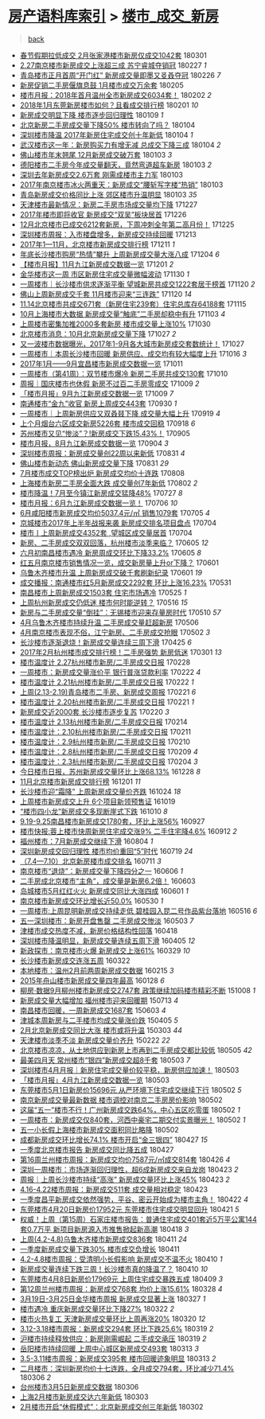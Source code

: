 [房产语料库索引](../../README.md)  > [楼市_成交_新房](楼市_成交_新房.md)
====
> [back](../README.md)

- [春节假期拉低成交 2月张家港楼市新房仅成交1042套](http://jkwz.applinzi.com/ittc/7075529725336617995.html#%E6%98%A5%E8%8A%82%E5%81%87%E6%9C%9F%E6%8B%89%E4%BD%8E%E6%88%90%E4%BA%A4+2%E6%9C%88%E5%BC%A0%E5%AE%B6%E6%B8%AF%E6%A5%BC%E5%B8%82%E6%96%B0%E6%88%BF%E4%BB%85%E6%88%90%E4%BA%A41042%E5%A5%97) 180301  
- [2.27南京楼市新房成交上涨超三成 苏宁睿城夺销冠](http://jkwz.applinzi.com/ittc/7074872112374613002.html#2.27%E5%8D%97%E4%BA%AC%E6%A5%BC%E5%B8%82%E6%96%B0%E6%88%BF%E6%88%90%E4%BA%A4%E4%B8%8A%E6%B6%A8%E8%B6%85%E4%B8%89%E6%88%90+%E8%8B%8F%E5%AE%81%E7%9D%BF%E5%9F%8E%E5%A4%BA%E9%94%80%E5%86%A0) 180227 *1* 
- [青岛楼市正月首周“开门红” 新房成交量即墨又㕛叒夺冠](http://jkwz.applinzi.com/ittc/7074444196604019723.html#%E9%9D%92%E5%B2%9B%E6%A5%BC%E5%B8%82%E6%AD%A3%E6%9C%88%E9%A6%96%E5%91%A8%E2%80%9C%E5%BC%80%E9%97%A8%E7%BA%A2%E2%80%9D+%E6%96%B0%E6%88%BF%E6%88%90%E4%BA%A4%E9%87%8F%E5%8D%B3%E5%A2%A8%E5%8F%88%E3%95%9B%E5%8F%92%E5%A4%BA%E5%86%A0) 180226 *7* 
- [新房促销二手房偃旗息鼓 1月楼市成交万余套](http://jkwz.applinzi.com/ittc/7066549170137990161.html#%E6%96%B0%E6%88%BF%E4%BF%83%E9%94%80%E4%BA%8C%E6%89%8B%E6%88%BF%E5%81%83%E6%97%97%E6%81%AF%E9%BC%93+1%E6%9C%88%E6%A5%BC%E5%B8%82%E6%88%90%E4%BA%A4%E4%B8%87%E4%BD%99%E5%A5%97) 180205  
- [楼市月报：2018年首月温州全市新房成交6034套！](http://jkwz.applinzi.com/ittc/7065512944576496647.html#%E6%A5%BC%E5%B8%82%E6%9C%88%E6%8A%A5%EF%BC%9A2018%E5%B9%B4%E9%A6%96%E6%9C%88%E6%B8%A9%E5%B7%9E%E5%85%A8%E5%B8%82%E6%96%B0%E6%88%BF%E6%88%90%E4%BA%A46034%E5%A5%97%EF%BC%81) 180202 *2* 
- [2018年1月东莞新房楼市如何？且看成交排行榜](http://jkwz.applinzi.com/ittc/7065136383457231882.html#2018%E5%B9%B41%E6%9C%88%E4%B8%9C%E8%8E%9E%E6%96%B0%E6%88%BF%E6%A5%BC%E5%B8%82%E5%A6%82%E4%BD%95%EF%BC%9F%E4%B8%94%E7%9C%8B%E6%88%90%E4%BA%A4%E6%8E%92%E8%A1%8C%E6%A6%9C) 180201 *10* 
- [新房成交明显下降 楼市逐步回归理性](http://jkwz.applinzi.com/ittc/7056511962760872976.html#%E6%96%B0%E6%88%BF%E6%88%90%E4%BA%A4%E6%98%8E%E6%98%BE%E4%B8%8B%E9%99%8D+%E6%A5%BC%E5%B8%82%E9%80%90%E6%AD%A5%E5%9B%9E%E5%BD%92%E7%90%86%E6%80%A7) 180109 *1* 
- [北京新房二手房成交量下降50% 楼市转向了吗？](http://jkwz.applinzi.com/ittc/7054814377285256199.html#%E5%8C%97%E4%BA%AC%E6%96%B0%E6%88%BF%E4%BA%8C%E6%89%8B%E6%88%BF%E6%88%90%E4%BA%A4%E9%87%8F%E4%B8%8B%E9%99%8D50%25+%E6%A5%BC%E5%B8%82%E8%BD%AC%E5%90%91%E4%BA%86%E5%90%97%EF%BC%9F) 180104  
- [深圳楼市降温 2017年新房住宅成交创十年新低](http://jkwz.applinzi.com/ittc/7054786497100645382.html#%E6%B7%B1%E5%9C%B3%E6%A5%BC%E5%B8%82%E9%99%8D%E6%B8%A9+2017%E5%B9%B4%E6%96%B0%E6%88%BF%E4%BD%8F%E5%AE%85%E6%88%90%E4%BA%A4%E5%88%9B%E5%8D%81%E5%B9%B4%E6%96%B0%E4%BD%8E) 180104 *1* 
- [武汉楼市这一年：新房购买力有增无减 总成交下降三成](http://jkwz.applinzi.com/ittc/7054686187707433990.html#%E6%AD%A6%E6%B1%89%E6%A5%BC%E5%B8%82%E8%BF%99%E4%B8%80%E5%B9%B4%EF%BC%9A%E6%96%B0%E6%88%BF%E8%B4%AD%E4%B9%B0%E5%8A%9B%E6%9C%89%E5%A2%9E%E6%97%A0%E5%87%8F+%E6%80%BB%E6%88%90%E4%BA%A4%E4%B8%8B%E9%99%8D%E4%B8%89%E6%88%90) 180104 *2* 
- [佛山楼市年末翘尾 12月新房成交破万套](http://jkwz.applinzi.com/ittc/7054394351734490123.html#%E4%BD%9B%E5%B1%B1%E6%A5%BC%E5%B8%82%E5%B9%B4%E6%9C%AB%E7%BF%98%E5%B0%BE+12%E6%9C%88%E6%96%B0%E6%88%BF%E6%88%90%E4%BA%A4%E7%A0%B4%E4%B8%87%E5%A5%97) 180103 *3* 
- [德阳楼市二手房今年成交量翻天，竟然弯道超车新房](http://jkwz.applinzi.com/ittc/7054320069423662097.html#%E5%BE%B7%E9%98%B3%E6%A5%BC%E5%B8%82%E4%BA%8C%E6%89%8B%E6%88%BF%E4%BB%8A%E5%B9%B4%E6%88%90%E4%BA%A4%E9%87%8F%E7%BF%BB%E5%A4%A9%EF%BC%8C%E7%AB%9F%E7%84%B6%E5%BC%AF%E9%81%93%E8%B6%85%E8%BD%A6%E6%96%B0%E6%88%BF) 180103 *2* 
- [深圳去年新房成交2.6万套 刚需成楼市主力军](http://jkwz.applinzi.com/ittc/7054287855075984395.html#%E6%B7%B1%E5%9C%B3%E5%8E%BB%E5%B9%B4%E6%96%B0%E6%88%BF%E6%88%90%E4%BA%A42.6%E4%B8%87%E5%A5%97+%E5%88%9A%E9%9C%80%E6%88%90%E6%A5%BC%E5%B8%82%E4%B8%BB%E5%8A%9B%E5%86%9B) 180103  
- [2017年南京楼市冰火两重天：新房成交“腰斩写字楼“热销”](http://jkwz.applinzi.com/ittc/7054285553405527051.html#2017%E5%B9%B4%E5%8D%97%E4%BA%AC%E6%A5%BC%E5%B8%82%E5%86%B0%E7%81%AB%E4%B8%A4%E9%87%8D%E5%A4%A9%EF%BC%9A%E6%96%B0%E6%88%BF%E6%88%90%E4%BA%A4%E2%80%9C%E8%85%B0%E6%96%A9%E5%86%99%E5%AD%97%E6%A5%BC%E2%80%9C%E7%83%AD%E9%94%80%E2%80%9D) 180103  
- [青岛新房成交价格同比上涨 郊区楼市升温明显](http://jkwz.applinzi.com/ittc/7054265954274378762.html#%E9%9D%92%E5%B2%9B%E6%96%B0%E6%88%BF%E6%88%90%E4%BA%A4%E4%BB%B7%E6%A0%BC%E5%90%8C%E6%AF%94%E4%B8%8A%E6%B6%A8+%E9%83%8A%E5%8C%BA%E6%A5%BC%E5%B8%82%E5%8D%87%E6%B8%A9%E6%98%8E%E6%98%BE) 180103 *35* 
- [天津楼市最新情况：新房二手房市场成交量均下降](http://jkwz.applinzi.com/ittc/7051725572697228304.html#%E5%A4%A9%E6%B4%A5%E6%A5%BC%E5%B8%82%E6%9C%80%E6%96%B0%E6%83%85%E5%86%B5%EF%BC%9A%E6%96%B0%E6%88%BF%E4%BA%8C%E6%89%8B%E6%88%BF%E5%B8%82%E5%9C%BA%E6%88%90%E4%BA%A4%E9%87%8F%E5%9D%87%E4%B8%8B%E9%99%8D) 171227  
- [2017年楼市即将收官 新房成交“双吴”板块居首](http://jkwz.applinzi.com/ittc/7051329212491760657.html#2017%E5%B9%B4%E6%A5%BC%E5%B8%82%E5%8D%B3%E5%B0%86%E6%94%B6%E5%AE%98+%E6%96%B0%E6%88%BF%E6%88%90%E4%BA%A4%E2%80%9C%E5%8F%8C%E5%90%B4%E2%80%9D%E6%9D%BF%E5%9D%97%E5%B1%85%E9%A6%96) 171226  
- [12月北京楼市已成交6212套新房，下周冲刺全年第二高月份！](http://jkwz.applinzi.com/ittc/7050965748522943504.html#12%E6%9C%88%E5%8C%97%E4%BA%AC%E6%A5%BC%E5%B8%82%E5%B7%B2%E6%88%90%E4%BA%A46212%E5%A5%97%E6%96%B0%E6%88%BF%EF%BC%8C%E4%B8%8B%E5%91%A8%E5%86%B2%E5%88%BA%E5%85%A8%E5%B9%B4%E7%AC%AC%E4%BA%8C%E9%AB%98%E6%9C%88%E4%BB%BD%EF%BC%81) 171225  
- [深圳楼市周报：入市楼盘增多，新房成交持续回暖](http://jkwz.applinzi.com/ittc/7046620604378121232.html#%E6%B7%B1%E5%9C%B3%E6%A5%BC%E5%B8%82%E5%91%A8%E6%8A%A5%EF%BC%9A%E5%85%A5%E5%B8%82%E6%A5%BC%E7%9B%98%E5%A2%9E%E5%A4%9A%EF%BC%8C%E6%96%B0%E6%88%BF%E6%88%90%E4%BA%A4%E6%8C%81%E7%BB%AD%E5%9B%9E%E6%9A%96) 171213  
- [2017年1—11月，北京楼市新房成交排行榜](http://jkwz.applinzi.com/ittc/7045746302661428241.html#2017%E5%B9%B41%E2%80%9411%E6%9C%88%EF%BC%8C%E5%8C%97%E4%BA%AC%E6%A5%BC%E5%B8%82%E6%96%B0%E6%88%BF%E6%88%90%E4%BA%A4%E6%8E%92%E8%A1%8C%E6%A6%9C) 171211 *1* 
- [年底长沙楼市购房“热情”攀升 上周新房成交量大涨八成](http://jkwz.applinzi.com/ittc/7043277711135474704.html#%E5%B9%B4%E5%BA%95%E9%95%BF%E6%B2%99%E6%A5%BC%E5%B8%82%E8%B4%AD%E6%88%BF%E2%80%9C%E7%83%AD%E6%83%85%E2%80%9D%E6%94%80%E5%8D%87+%E4%B8%8A%E5%91%A8%E6%96%B0%E6%88%BF%E6%88%90%E4%BA%A4%E9%87%8F%E5%A4%A7%E6%B6%A8%E5%85%AB%E6%88%90) 171204 *6* 
- [【楼市月报】11月九江新房成交数据一览](http://jkwz.applinzi.com/ittc/7042165738771579920.html#%E3%80%90%E6%A5%BC%E5%B8%82%E6%9C%88%E6%8A%A5%E3%80%9111%E6%9C%88%E4%B9%9D%E6%B1%9F%E6%96%B0%E6%88%BF%E6%88%90%E4%BA%A4%E6%95%B0%E6%8D%AE%E4%B8%80%E8%A7%88) 171201 *2* 
- [金华楼市这一周 市区新房住宅成交量微幅波动](http://jkwz.applinzi.com/ittc/7041687715819553808.html#%E9%87%91%E5%8D%8E%E6%A5%BC%E5%B8%82%E8%BF%99%E4%B8%80%E5%91%A8+%E5%B8%82%E5%8C%BA%E6%96%B0%E6%88%BF%E4%BD%8F%E5%AE%85%E6%88%90%E4%BA%A4%E9%87%8F%E5%BE%AE%E5%B9%85%E6%B3%A2%E5%8A%A8) 171130 *1* 
- [一周楼市｜长沙楼市供求逐渐平衡 望城新房共成交1222套居于榜首](http://jkwz.applinzi.com/ittc/7038091799845930001.html#%E4%B8%80%E5%91%A8%E6%A5%BC%E5%B8%82%EF%BD%9C%E9%95%BF%E6%B2%99%E6%A5%BC%E5%B8%82%E4%BE%9B%E6%B1%82%E9%80%90%E6%B8%90%E5%B9%B3%E8%A1%A1+%E6%9C%9B%E5%9F%8E%E6%96%B0%E6%88%BF%E5%85%B1%E6%88%90%E4%BA%A41222%E5%A5%97%E5%B1%85%E4%BA%8E%E6%A6%9C%E9%A6%96) 171120 *2* 
- [佛山上周新房成交千套 11月楼市迎来“三连跌”](http://jkwz.applinzi.com/ittc/7038063579700397072.html#%E4%BD%9B%E5%B1%B1%E4%B8%8A%E5%91%A8%E6%96%B0%E6%88%BF%E6%88%90%E4%BA%A4%E5%8D%83%E5%A5%97+11%E6%9C%88%E6%A5%BC%E5%B8%82%E8%BF%8E%E6%9D%A5%E2%80%9C%E4%B8%89%E8%BF%9E%E8%B7%8C%E2%80%9D) 171120 *14* 
- [11.14北京楼市共成交671套（新房住宅239套）住宅总库存64188套](http://jkwz.applinzi.com/ittc/7036095041683063824.html#11.14%E5%8C%97%E4%BA%AC%E6%A5%BC%E5%B8%82%E5%85%B1%E6%88%90%E4%BA%A4671%E5%A5%97%EF%BC%88%E6%96%B0%E6%88%BF%E4%BD%8F%E5%AE%85239%E5%A5%97%EF%BC%89%E4%BD%8F%E5%AE%85%E6%80%BB%E5%BA%93%E5%AD%9864188%E5%A5%97) 171115  
- [10月上海楼市大数据 新房成交量“触底”二手房却稳中有升](http://jkwz.applinzi.com/ittc/7031728250580108304.html#10%E6%9C%88%E4%B8%8A%E6%B5%B7%E6%A5%BC%E5%B8%82%E5%A4%A7%E6%95%B0%E6%8D%AE+%E6%96%B0%E6%88%BF%E6%88%90%E4%BA%A4%E9%87%8F%E2%80%9C%E8%A7%A6%E5%BA%95%E2%80%9D%E4%BA%8C%E6%89%8B%E6%88%BF%E5%8D%B4%E7%A8%B3%E4%B8%AD%E6%9C%89%E5%8D%87) 171103 *4* 
- [上周楼市密集加推2000多套新房 楼市成交量上涨10%](http://jkwz.applinzi.com/ittc/7030210673622123536.html#%E4%B8%8A%E5%91%A8%E6%A5%BC%E5%B8%82%E5%AF%86%E9%9B%86%E5%8A%A0%E6%8E%A82000%E5%A4%9A%E5%A5%97%E6%96%B0%E6%88%BF+%E6%A5%BC%E5%B8%82%E6%88%90%E4%BA%A4%E9%87%8F%E4%B8%8A%E6%B6%A810%25) 171030  
- [北京楼市消息：10月北京新房成交量下降](http://jkwz.applinzi.com/ittc/7029089611622646800.html#%E5%8C%97%E4%BA%AC%E6%A5%BC%E5%B8%82%E6%B6%88%E6%81%AF%EF%BC%9A10%E6%9C%88%E5%8C%97%E4%BA%AC%E6%96%B0%E6%88%BF%E6%88%90%E4%BA%A4%E9%87%8F%E4%B8%8B%E9%99%8D) 171027 *2* 
- [又一波楼市数据曝光，2017年1-9月各大城市新房成交套数统计！](http://jkwz.applinzi.com/ittc/7029057245550216208.html#%E5%8F%88%E4%B8%80%E6%B3%A2%E6%A5%BC%E5%B8%82%E6%95%B0%E6%8D%AE%E6%9B%9D%E5%85%89%EF%BC%8C2017%E5%B9%B41-9%E6%9C%88%E5%90%84%E5%A4%A7%E5%9F%8E%E5%B8%82%E6%96%B0%E6%88%BF%E6%88%90%E4%BA%A4%E5%A5%97%E6%95%B0%E7%BB%9F%E8%AE%A1%EF%BC%81) 171027  
- [一周楼市｜本周长沙楼市回暖 新房供应、成交均有较大幅度上升](http://jkwz.applinzi.com/ittc/7025106745033229329.html#%E4%B8%80%E5%91%A8%E6%A5%BC%E5%B8%82%EF%BD%9C%E6%9C%AC%E5%91%A8%E9%95%BF%E6%B2%99%E6%A5%BC%E5%B8%82%E5%9B%9E%E6%9A%96+%E6%96%B0%E6%88%BF%E4%BE%9B%E5%BA%94%E3%80%81%E6%88%90%E4%BA%A4%E5%9D%87%E6%9C%89%E8%BE%83%E5%A4%A7%E5%B9%85%E5%BA%A6%E4%B8%8A%E5%8D%87) 171016 *3* 
- [2017年1月——9月宜昌楼市新房成交数据一览](http://jkwz.applinzi.com/ittc/7023117814448260112.html#2017%E5%B9%B41%E6%9C%88%E2%80%94%E2%80%949%E6%9C%88%E5%AE%9C%E6%98%8C%E6%A5%BC%E5%B8%82%E6%96%B0%E6%88%BF%E6%88%90%E4%BA%A4%E6%95%B0%E6%8D%AE%E4%B8%80%E8%A7%88) 171011  
- [一周楼市（第41周）：双节楼市爆冷 新房二手房共成交130套](http://jkwz.applinzi.com/ittc/7022810496691078161.html#%E4%B8%80%E5%91%A8%E6%A5%BC%E5%B8%82%EF%BC%88%E7%AC%AC41%E5%91%A8%EF%BC%89%EF%BC%9A%E5%8F%8C%E8%8A%82%E6%A5%BC%E5%B8%82%E7%88%86%E5%86%B7+%E6%96%B0%E6%88%BF%E4%BA%8C%E6%89%8B%E6%88%BF%E5%85%B1%E6%88%90%E4%BA%A4130%E5%A5%97) 171010  
- [周报｜国庆楼市也休假 新房不过百二手房零成交](http://jkwz.applinzi.com/ittc/7022409347026650128.html#%E5%91%A8%E6%8A%A5%EF%BD%9C%E5%9B%BD%E5%BA%86%E6%A5%BC%E5%B8%82%E4%B9%9F%E4%BC%91%E5%81%87+%E6%96%B0%E6%88%BF%E4%B8%8D%E8%BF%87%E7%99%BE%E4%BA%8C%E6%89%8B%E6%88%BF%E9%9B%B6%E6%88%90%E4%BA%A4) 171009 *2* 
- [「楼市月报」9月九江新房成交数据一览](http://jkwz.applinzi.com/ittc/7022405411469263889.html#%E3%80%8C%E6%A5%BC%E5%B8%82%E6%9C%88%E6%8A%A5%E3%80%8D9%E6%9C%88%E4%B9%9D%E6%B1%9F%E6%96%B0%E6%88%BF%E6%88%90%E4%BA%A4%E6%95%B0%E6%8D%AE%E4%B8%80%E8%A7%88) 171009 *7* 
- [南通楼市“金九”收官 新房上周成交443套](http://jkwz.applinzi.com/ittc/7018882902421668881.html#%E5%8D%97%E9%80%9A%E6%A5%BC%E5%B8%82%E2%80%9C%E9%87%91%E4%B9%9D%E2%80%9D%E6%94%B6%E5%AE%98+%E6%96%B0%E6%88%BF%E4%B8%8A%E5%91%A8%E6%88%90%E4%BA%A4443%E5%A5%97) 170930 *1* 
- [一周楼市｜上周新房供应又双叒叕下降 成交量大幅上升](http://jkwz.applinzi.com/ittc/7014948932453663761.html#%E4%B8%80%E5%91%A8%E6%A5%BC%E5%B8%82%EF%BD%9C%E4%B8%8A%E5%91%A8%E6%96%B0%E6%88%BF%E4%BE%9B%E5%BA%94%E5%8F%88%E5%8F%8C%E5%8F%92%E5%8F%95%E4%B8%8B%E9%99%8D+%E6%88%90%E4%BA%A4%E9%87%8F%E5%A4%A7%E5%B9%85%E4%B8%8A%E5%8D%87) 170919 *4* 
- [上个月烟台六区成交新房5226套 楼市成交回稳](http://jkwz.applinzi.com/ittc/7014581755137491985.html#%E4%B8%8A%E4%B8%AA%E6%9C%88%E7%83%9F%E5%8F%B0%E5%85%AD%E5%8C%BA%E6%88%90%E4%BA%A4%E6%96%B0%E6%88%BF5226%E5%A5%97+%E6%A5%BC%E5%B8%82%E6%88%90%E4%BA%A4%E5%9B%9E%E7%A8%B3) 170918 *6* 
- [苏州楼市又见“惨淡”？!新房成交下跌15.43%！](http://jkwz.applinzi.com/ittc/7009758814809883664.html#%E8%8B%8F%E5%B7%9E%E6%A5%BC%E5%B8%82%E5%8F%88%E8%A7%81%E2%80%9C%E6%83%A8%E6%B7%A1%E2%80%9D%EF%BC%9F%21%E6%96%B0%E6%88%BF%E6%88%90%E4%BA%A4%E4%B8%8B%E8%B7%8C15.43%25%EF%BC%81) 170905  
- [楼市月报，8月九江新房成交数据一览](http://jkwz.applinzi.com/ittc/7009380145029448721.html#%E6%A5%BC%E5%B8%82%E6%9C%88%E6%8A%A5%EF%BC%8C8%E6%9C%88%E4%B9%9D%E6%B1%9F%E6%96%B0%E6%88%BF%E6%88%90%E4%BA%A4%E6%95%B0%E6%8D%AE%E4%B8%80%E8%A7%88) 170904 *3* 
- [深圳楼市周报：新房成交量创22周以来新低](http://jkwz.applinzi.com/ittc/7008060738219017233.html#%E6%B7%B1%E5%9C%B3%E6%A5%BC%E5%B8%82%E5%91%A8%E6%8A%A5%EF%BC%9A%E6%96%B0%E6%88%BF%E6%88%90%E4%BA%A4%E9%87%8F%E5%88%9B22%E5%91%A8%E4%BB%A5%E6%9D%A5%E6%96%B0%E4%BD%8E) 170831 *4* 
- [佛山楼市新动态 佛山新房成交量下降](http://jkwz.applinzi.com/ittc/7007979704710333457.html#%E4%BD%9B%E5%B1%B1%E6%A5%BC%E5%B8%82%E6%96%B0%E5%8A%A8%E6%80%81+%E4%BD%9B%E5%B1%B1%E6%96%B0%E6%88%BF%E6%88%90%E4%BA%A4%E9%87%8F%E4%B8%8B%E9%99%8D) 170831 *29* 
- [7月楼市成交TOP榜出炉 新房成交均价十连跌](http://jkwz.applinzi.com/ittc/6999488228653270033.html#7%E6%9C%88%E6%A5%BC%E5%B8%82%E6%88%90%E4%BA%A4TOP%E6%A6%9C%E5%87%BA%E7%82%89+%E6%96%B0%E6%88%BF%E6%88%90%E4%BA%A4%E5%9D%87%E4%BB%B7%E5%8D%81%E8%BF%9E%E8%B7%8C) 170808  
- [上海楼市新房二手房全面大跌 成交量创7年新低](http://jkwz.applinzi.com/ittc/6997230153732981777.html#%E4%B8%8A%E6%B5%B7%E6%A5%BC%E5%B8%82%E6%96%B0%E6%88%BF%E4%BA%8C%E6%89%8B%E6%88%BF%E5%85%A8%E9%9D%A2%E5%A4%A7%E8%B7%8C+%E6%88%90%E4%BA%A4%E9%87%8F%E5%88%9B7%E5%B9%B4%E6%96%B0%E4%BD%8E) 170802 *2* 
- [楼市降温！7月至今镇江新房成交猛降48%](http://jkwz.applinzi.com/ittc/6994985563361641489.html#%E6%A5%BC%E5%B8%82%E9%99%8D%E6%B8%A9%EF%BC%817%E6%9C%88%E8%87%B3%E4%BB%8A%E9%95%87%E6%B1%9F%E6%96%B0%E6%88%BF%E6%88%90%E4%BA%A4%E7%8C%9B%E9%99%8D48%25) 170727 *8* 
- [楼市月报：6月九江新房成交数据一览！](http://jkwz.applinzi.com/ittc/6987230603588928517.html#%E6%A5%BC%E5%B8%82%E6%9C%88%E6%8A%A5%EF%BC%9A6%E6%9C%88%E4%B9%9D%E6%B1%9F%E6%96%B0%E6%88%BF%E6%88%90%E4%BA%A4%E6%95%B0%E6%8D%AE%E4%B8%80%E8%A7%88%EF%BC%81) 170706 *10* 
- [6月咸阳楼市新房成交均价5037.4元/㎡ 销售1079套](http://jkwz.applinzi.com/ittc/6986759831900652548.html#6%E6%9C%88%E5%92%B8%E9%98%B3%E6%A5%BC%E5%B8%82%E6%96%B0%E6%88%BF%E6%88%90%E4%BA%A4%E5%9D%87%E4%BB%B75037.4%E5%85%83%2F%E3%8E%A1+%E9%94%80%E5%94%AE1079%E5%A5%97) 170705 *4* 
- [京城楼市2017年上半年战报来袭 新房成交排名项目盘点](http://jkwz.applinzi.com/ittc/6986414336321782789.html#%E4%BA%AC%E5%9F%8E%E6%A5%BC%E5%B8%822017%E5%B9%B4%E4%B8%8A%E5%8D%8A%E5%B9%B4%E6%88%98%E6%8A%A5%E6%9D%A5%E8%A2%AD+%E6%96%B0%E6%88%BF%E6%88%90%E4%BA%A4%E6%8E%92%E5%90%8D%E9%A1%B9%E7%9B%AE%E7%9B%98%E7%82%B9) 170704  
- [楼市丨上周新房成交4352套 ,望城区成交量居首](http://jkwz.applinzi.com/ittc/6986409936853402628.html#%E6%A5%BC%E5%B8%82%E4%B8%A8%E4%B8%8A%E5%91%A8%E6%96%B0%E6%88%BF%E6%88%90%E4%BA%A44352%E5%A5%97+%2C%E6%9C%9B%E5%9F%8E%E5%8C%BA%E6%88%90%E4%BA%A4%E9%87%8F%E5%B1%85%E9%A6%96) 170704  
- [新房、二手房成交双双回落，杭州楼市淡季来临？](http://jkwz.applinzi.com/ittc/6975726415113618436.html#%E6%96%B0%E6%88%BF%E3%80%81%E4%BA%8C%E6%89%8B%E6%88%BF%E6%88%90%E4%BA%A4%E5%8F%8C%E5%8F%8C%E5%9B%9E%E8%90%BD%EF%BC%8C%E6%9D%AD%E5%B7%9E%E6%A5%BC%E5%B8%82%E6%B7%A1%E5%AD%A3%E6%9D%A5%E4%B8%B4%EF%BC%9F) 170605 *12* 
- [六月初南昌楼市遇冷 新房周成交环比下降33.2%](http://jkwz.applinzi.com/ittc/6975701460602848261.html#%E5%85%AD%E6%9C%88%E5%88%9D%E5%8D%97%E6%98%8C%E6%A5%BC%E5%B8%82%E9%81%87%E5%86%B7+%E6%96%B0%E6%88%BF%E5%91%A8%E6%88%90%E4%BA%A4%E7%8E%AF%E6%AF%94%E4%B8%8B%E9%99%8D33.2%25) 170605 *8* 
- [红五月南京楼市销售情况一览，成交新房量上升or下降？](http://jkwz.applinzi.com/ittc/6974219657689957380.html#%E7%BA%A2%E4%BA%94%E6%9C%88%E5%8D%97%E4%BA%AC%E6%A5%BC%E5%B8%82%E9%94%80%E5%94%AE%E6%83%85%E5%86%B5%E4%B8%80%E8%A7%88%EF%BC%8C%E6%88%90%E4%BA%A4%E6%96%B0%E6%88%BF%E9%87%8F%E4%B8%8A%E5%8D%87or%E4%B8%8B%E9%99%8D%EF%BC%9F) 170601  
- [乌鲁木齐楼市升温 上周新房成交破千套刷新纪录](http://jkwz.applinzi.com/ittc/6974195922060723204.html#%E4%B9%8C%E9%B2%81%E6%9C%A8%E9%BD%90%E6%A5%BC%E5%B8%82%E5%8D%87%E6%B8%A9+%E4%B8%8A%E5%91%A8%E6%96%B0%E6%88%BF%E6%88%90%E4%BA%A4%E7%A0%B4%E5%8D%83%E5%A5%97%E5%88%B7%E6%96%B0%E7%BA%AA%E5%BD%95) 170601 *19* 
- [成交播报：南通楼市红5月新房成交2292套 环比上涨16.23%](http://jkwz.applinzi.com/ittc/6973891292932080644.html#%E6%88%90%E4%BA%A4%E6%92%AD%E6%8A%A5%EF%BC%9A%E5%8D%97%E9%80%9A%E6%A5%BC%E5%B8%82%E7%BA%A25%E6%9C%88%E6%96%B0%E6%88%BF%E6%88%90%E4%BA%A42292%E5%A5%97+%E7%8E%AF%E6%AF%94%E4%B8%8A%E6%B6%A816.23%25) 170531  
- [南昌楼市上周新房成交1503套 住宅市场遇冷](http://jkwz.applinzi.com/ittc/6971536060243772420.html#%E5%8D%97%E6%98%8C%E6%A5%BC%E5%B8%82%E4%B8%8A%E5%91%A8%E6%96%B0%E6%88%BF%E6%88%90%E4%BA%A41503%E5%A5%97+%E4%BD%8F%E5%AE%85%E5%B8%82%E5%9C%BA%E9%81%87%E5%86%B7) 170525 *1* 
- [上周杭州新房成交仍低迷 楼市何时能逆转？](http://jkwz.applinzi.com/ittc/6968190594630288388.html#%E4%B8%8A%E5%91%A8%E6%9D%AD%E5%B7%9E%E6%96%B0%E6%88%BF%E6%88%90%E4%BA%A4%E4%BB%8D%E4%BD%8E%E8%BF%B7+%E6%A5%BC%E5%B8%82%E4%BD%95%E6%97%B6%E8%83%BD%E9%80%86%E8%BD%AC%EF%BC%9F) 170516 *15* 
- [新房与二手房成交量“倒挂”：无锡楼市迎来存量房时代](http://jkwz.applinzi.com/ittc/6965957925896979460.html#%E6%96%B0%E6%88%BF%E4%B8%8E%E4%BA%8C%E6%89%8B%E6%88%BF%E6%88%90%E4%BA%A4%E9%87%8F%E2%80%9C%E5%80%92%E6%8C%82%E2%80%9D%EF%BC%9A%E6%97%A0%E9%94%A1%E6%A5%BC%E5%B8%82%E8%BF%8E%E6%9D%A5%E5%AD%98%E9%87%8F%E6%88%BF%E6%97%B6%E4%BB%A3) 170510 *57* 
- [4月乌鲁木齐楼市持续升温 二手房成交量赶超新房](http://jkwz.applinzi.com/ittc/6964336284603515909.html#4%E6%9C%88%E4%B9%8C%E9%B2%81%E6%9C%A8%E9%BD%90%E6%A5%BC%E5%B8%82%E6%8C%81%E7%BB%AD%E5%8D%87%E6%B8%A9+%E4%BA%8C%E6%89%8B%E6%88%BF%E6%88%90%E4%BA%A4%E9%87%8F%E8%B5%B6%E8%B6%85%E6%96%B0%E6%88%BF) 170506  
- [4月南京楼市表现不俗，江宁新房、二手房成交抢眼](http://jkwz.applinzi.com/ittc/6963112221910500356.html#4%E6%9C%88%E5%8D%97%E4%BA%AC%E6%A5%BC%E5%B8%82%E8%A1%A8%E7%8E%B0%E4%B8%8D%E4%BF%97%EF%BC%8C%E6%B1%9F%E5%AE%81%E6%96%B0%E6%88%BF%E3%80%81%E4%BA%8C%E6%89%8B%E6%88%BF%E6%88%90%E4%BA%A4%E6%8A%A2%E7%9C%BC) 170502 *3* 
- [长沙楼市逐渐退烧！新房成交量连续三周下滑](http://jkwz.applinzi.com/ittc/6960397971446301700.html#%E9%95%BF%E6%B2%99%E6%A5%BC%E5%B8%82%E9%80%90%E6%B8%90%E9%80%80%E7%83%A7%EF%BC%81%E6%96%B0%E6%88%BF%E6%88%90%E4%BA%A4%E9%87%8F%E8%BF%9E%E7%BB%AD%E4%B8%89%E5%91%A8%E4%B8%8B%E6%BB%91) 170425 *6* 
- [2017年2月杭州楼市成交排行榜！二手房强势 新房低迷](http://jkwz.applinzi.com/ittc/6940007684442162181.html#2017%E5%B9%B42%E6%9C%88%E6%9D%AD%E5%B7%9E%E6%A5%BC%E5%B8%82%E6%88%90%E4%BA%A4%E6%8E%92%E8%A1%8C%E6%A6%9C%EF%BC%81%E4%BA%8C%E6%89%8B%E6%88%BF%E5%BC%BA%E5%8A%BF+%E6%96%B0%E6%88%BF%E4%BD%8E%E8%BF%B7) 170301 *13* 
- [楼市温度计 2.27杭州楼市新房/二手房成交日报](http://jkwz.applinzi.com/ittc/6939618630898828292.html#%E6%A5%BC%E5%B8%82%E6%B8%A9%E5%BA%A6%E8%AE%A1+2.27%E6%9D%AD%E5%B7%9E%E6%A5%BC%E5%B8%82%E6%96%B0%E6%88%BF%2F%E4%BA%8C%E6%89%8B%E6%88%BF%E6%88%90%E4%BA%A4%E6%97%A5%E6%8A%A5) 170228  
- [一周楼市：新房成交量涨价平 银行普涨贷款利率](http://jkwz.applinzi.com/ittc/6937417122077737988.html#%E4%B8%80%E5%91%A8%E6%A5%BC%E5%B8%82%EF%BC%9A%E6%96%B0%E6%88%BF%E6%88%90%E4%BA%A4%E9%87%8F%E6%B6%A8%E4%BB%B7%E5%B9%B3+%E9%93%B6%E8%A1%8C%E6%99%AE%E6%B6%A8%E8%B4%B7%E6%AC%BE%E5%88%A9%E7%8E%87) 170222 *4* 
- [楼市温度计 2.21杭州楼市新房/二手房成交日报](http://jkwz.applinzi.com/ittc/6937391163622556676.html#%E6%A5%BC%E5%B8%82%E6%B8%A9%E5%BA%A6%E8%AE%A1+2.21%E6%9D%AD%E5%B7%9E%E6%A5%BC%E5%B8%82%E6%96%B0%E6%88%BF%2F%E4%BA%8C%E6%89%8B%E6%88%BF%E6%88%90%E4%BA%A4%E6%97%A5%E6%8A%A5) 170222 *1* 
- [上周(2.13-2.19)青岛楼市二手房、新房成交周报](http://jkwz.applinzi.com/ittc/6937084205241730052.html#%E4%B8%8A%E5%91%A8%282.13-2.19%29%E9%9D%92%E5%B2%9B%E6%A5%BC%E5%B8%82%E4%BA%8C%E6%89%8B%E6%88%BF%E3%80%81%E6%96%B0%E6%88%BF%E6%88%90%E4%BA%A4%E5%91%A8%E6%8A%A5) 170221 *6* 
- [楼市温度计 2.20杭州楼市新房/二手房成交日报](http://jkwz.applinzi.com/ittc/6937025521379705860.html#%E6%A5%BC%E5%B8%82%E6%B8%A9%E5%BA%A6%E8%AE%A1+2.20%E6%9D%AD%E5%B7%9E%E6%A5%BC%E5%B8%82%E6%96%B0%E6%88%BF%2F%E4%BA%8C%E6%89%8B%E6%88%BF%E6%88%90%E4%BA%A4%E6%97%A5%E6%8A%A5) 170221 *1* 
- [新房成交近2000套 长沙楼市逐步复苏](http://jkwz.applinzi.com/ittc/6936762149753062405.html#%E6%96%B0%E6%88%BF%E6%88%90%E4%BA%A4%E8%BF%912000%E5%A5%97+%E9%95%BF%E6%B2%99%E6%A5%BC%E5%B8%82%E9%80%90%E6%AD%A5%E5%A4%8D%E8%8B%8F) 170220 *3* 
- [楼市温度计 2.13杭州楼市新房/二手房成交日报](http://jkwz.applinzi.com/ittc/6934436942107378692.html#%E6%A5%BC%E5%B8%82%E6%B8%A9%E5%BA%A6%E8%AE%A1+2.13%E6%9D%AD%E5%B7%9E%E6%A5%BC%E5%B8%82%E6%96%B0%E6%88%BF%2F%E4%BA%8C%E6%89%8B%E6%88%BF%E6%88%90%E4%BA%A4%E6%97%A5%E6%8A%A5) 170214  
- [楼市温度计：2.10杭州楼市新房/二手房成交日报](http://jkwz.applinzi.com/ittc/6933317851913126917.html#%E6%A5%BC%E5%B8%82%E6%B8%A9%E5%BA%A6%E8%AE%A1%EF%BC%9A2.10%E6%9D%AD%E5%B7%9E%E6%A5%BC%E5%B8%82%E6%96%B0%E6%88%BF%2F%E4%BA%8C%E6%89%8B%E6%88%BF%E6%88%90%E4%BA%A4%E6%97%A5%E6%8A%A5) 170211  
- [楼市温度计：2.9杭州楼市新房/二手房成交日报](http://jkwz.applinzi.com/ittc/6932958321199023109.html#%E6%A5%BC%E5%B8%82%E6%B8%A9%E5%BA%A6%E8%AE%A1%EF%BC%9A2.9%E6%9D%AD%E5%B7%9E%E6%A5%BC%E5%B8%82%E6%96%B0%E6%88%BF%2F%E4%BA%8C%E6%89%8B%E6%88%BF%E6%88%90%E4%BA%A4%E6%97%A5%E6%8A%A5) 170210  
- [楼市温度计：2.8杭州楼市新房/二手房成交日报](http://jkwz.applinzi.com/ittc/6932571763455296517.html#%E6%A5%BC%E5%B8%82%E6%B8%A9%E5%BA%A6%E8%AE%A1%EF%BC%9A2.8%E6%9D%AD%E5%B7%9E%E6%A5%BC%E5%B8%82%E6%96%B0%E6%88%BF%2F%E4%BA%8C%E6%89%8B%E6%88%BF%E6%88%90%E4%BA%A4%E6%97%A5%E6%8A%A5) 170209 *4* 
- [楼市温度计：2.3杭州楼市新房/二手房成交日报](http://jkwz.applinzi.com/ittc/6930716560338715653.html#%E6%A5%BC%E5%B8%82%E6%B8%A9%E5%BA%A6%E8%AE%A1%EF%BC%9A2.3%E6%9D%AD%E5%B7%9E%E6%A5%BC%E5%B8%82%E6%96%B0%E6%88%BF%2F%E4%BA%8C%E6%89%8B%E6%88%BF%E6%88%90%E4%BA%A4%E6%97%A5%E6%8A%A5) 170204 *3* 
- [今日楼市日报，苏州新房成交量环比上涨68.13%](http://jkwz.applinzi.com/ittc/6916741467837301764.html#%E4%BB%8A%E6%97%A5%E6%A5%BC%E5%B8%82%E6%97%A5%E6%8A%A5%EF%BC%8C%E8%8B%8F%E5%B7%9E%E6%96%B0%E6%88%BF%E6%88%90%E4%BA%A4%E9%87%8F%E7%8E%AF%E6%AF%94%E4%B8%8A%E6%B6%A868.13%25) 161228 *8* 
- [11月北京楼市新房成交排行榜](http://jkwz.applinzi.com/ittc/6906633958359303173.html#11%E6%9C%88%E5%8C%97%E4%BA%AC%E6%A5%BC%E5%B8%82%E6%96%B0%E6%88%BF%E6%88%90%E4%BA%A4%E6%8E%92%E8%A1%8C%E6%A6%9C) 161201 *11* 
- [长沙楼市迎“霜降” 上周新房成交量价齐跌](http://jkwz.applinzi.com/ittc/6892639215661089796.html#%E9%95%BF%E6%B2%99%E6%A5%BC%E5%B8%82%E8%BF%8E%E2%80%9C%E9%9C%9C%E9%99%8D%E2%80%9D+%E4%B8%8A%E5%91%A8%E6%96%B0%E6%88%BF%E6%88%90%E4%BA%A4%E9%87%8F%E4%BB%B7%E9%BD%90%E8%B7%8C) 161024 *18* 
- [上周楼市新房成交上升 6个项目新领预售证](http://jkwz.applinzi.com/ittc/6890623175259325444.html#%E4%B8%8A%E5%91%A8%E6%A5%BC%E5%B8%82%E6%96%B0%E6%88%BF%E6%88%90%E4%BA%A4%E4%B8%8A%E5%8D%87+6%E4%B8%AA%E9%A1%B9%E7%9B%AE%E6%96%B0%E9%A2%86%E9%A2%84%E5%94%AE%E8%AF%81) 161019  
- [“楼市四小龙”新房成交多现断崖式下跌](http://jkwz.applinzi.com/ittc/6887267910111724549.html#%E2%80%9C%E6%A5%BC%E5%B8%82%E5%9B%9B%E5%B0%8F%E9%BE%99%E2%80%9D%E6%96%B0%E6%88%BF%E6%88%90%E4%BA%A4%E5%A4%9A%E7%8E%B0%E6%96%AD%E5%B4%96%E5%BC%8F%E4%B8%8B%E8%B7%8C) 161010 *8* 
- [9.19-9.25南昌楼市新房成交1780套，环比上涨56%](http://jkwz.applinzi.com/ittc/6882478534102090756.html#9.19-9.25%E5%8D%97%E6%98%8C%E6%A5%BC%E5%B8%82%E6%96%B0%E6%88%BF%E6%88%90%E4%BA%A41780%E5%A5%97%EF%BC%8C%E7%8E%AF%E6%AF%94%E4%B8%8A%E6%B6%A856%25) 160927  
- [楼市快报:蓉上楼市快周新房住宅成交涨9% 二手住宅降4.6%](http://jkwz.applinzi.com/ittc/6876926700054643716.html#%E6%A5%BC%E5%B8%82%E5%BF%AB%E6%8A%A5%3A%E8%93%89%E4%B8%8A%E6%A5%BC%E5%B8%82%E5%BF%AB%E5%91%A8%E6%96%B0%E6%88%BF%E4%BD%8F%E5%AE%85%E6%88%90%E4%BA%A4%E6%B6%A89%25+%E4%BA%8C%E6%89%8B%E4%BD%8F%E5%AE%85%E9%99%8D4.6%25) 160912 *2* 
- [福州楼市：7月新房成交继续下滑](http://jkwz.applinzi.com/ittc/6862426606257308676.html#%E7%A6%8F%E5%B7%9E%E6%A5%BC%E5%B8%82%EF%BC%9A7%E6%9C%88%E6%96%B0%E6%88%BF%E6%88%90%E4%BA%A4%E7%BB%A7%E7%BB%AD%E4%B8%8B%E6%BB%91) 160804 *1* 
- [深圳新房成交回归理性 楼市均价重回“5”时代](http://jkwz.applinzi.com/ittc/6856584631381656580.html#%E6%B7%B1%E5%9C%B3%E6%96%B0%E6%88%BF%E6%88%90%E4%BA%A4%E5%9B%9E%E5%BD%92%E7%90%86%E6%80%A7+%E6%A5%BC%E5%B8%82%E5%9D%87%E4%BB%B7%E9%87%8D%E5%9B%9E%E2%80%9C5%E2%80%9D%E6%97%B6%E4%BB%A3) 160719 *24* 
- [（7.4—7.10）北京新房楼市成交排名](http://jkwz.applinzi.com/ittc/6853620473384141828.html#%EF%BC%887.4%E2%80%947.10%EF%BC%89%E5%8C%97%E4%BA%AC%E6%96%B0%E6%88%BF%E6%A5%BC%E5%B8%82%E6%88%90%E4%BA%A4%E6%8E%92%E5%90%8D) 160711 *3* 
- [南京楼市“退烧”：新房成交量下降四分之一](http://jkwz.applinzi.com/ittc/6840682630517097477.html#%E5%8D%97%E4%BA%AC%E6%A5%BC%E5%B8%82%E2%80%9C%E9%80%80%E7%83%A7%E2%80%9D%EF%BC%9A%E6%96%B0%E6%88%BF%E6%88%90%E4%BA%A4%E9%87%8F%E4%B8%8B%E9%99%8D%E5%9B%9B%E5%88%86%E4%B9%8B%E4%B8%80) 160606 *1* 
- [二手房成北京楼市“主角”，成交量是新房6.2倍！](http://jkwz.applinzi.com/ittc/6839537710322418693.html#%E4%BA%8C%E6%89%8B%E6%88%BF%E6%88%90%E5%8C%97%E4%BA%AC%E6%A5%BC%E5%B8%82%E2%80%9C%E4%B8%BB%E8%A7%92%E2%80%9D%EF%BC%8C%E6%88%90%E4%BA%A4%E9%87%8F%E6%98%AF%E6%96%B0%E6%88%BF6.2%E5%80%8D%EF%BC%81) 160603  
- [岛城楼市5月红红火火 新房成交同比大涨四成](http://jkwz.applinzi.com/ittc/6838832670561534980.html#%E5%B2%9B%E5%9F%8E%E6%A5%BC%E5%B8%825%E6%9C%88%E7%BA%A2%E7%BA%A2%E7%81%AB%E7%81%AB+%E6%96%B0%E6%88%BF%E6%88%90%E4%BA%A4%E5%90%8C%E6%AF%94%E5%A4%A7%E6%B6%A8%E5%9B%9B%E6%88%90) 160601 *1* 
- [南京楼市新房成交环比增长近50.0%](http://jkwz.applinzi.com/ittc/6838083323565704196.html#%E5%8D%97%E4%BA%AC%E6%A5%BC%E5%B8%82%E6%96%B0%E6%88%BF%E6%88%90%E4%BA%A4%E7%8E%AF%E6%AF%94%E5%A2%9E%E9%95%BF%E8%BF%9150.0%25) 160530 *1* 
- [一周楼市:上周昆明新房成交持续走低 碧桂园入昆二号作品紫台落地](http://jkwz.applinzi.com/ittc/6832831046886097925.html#%E4%B8%80%E5%91%A8%E6%A5%BC%E5%B8%82%3A%E4%B8%8A%E5%91%A8%E6%98%86%E6%98%8E%E6%96%B0%E6%88%BF%E6%88%90%E4%BA%A4%E6%8C%81%E7%BB%AD%E8%B5%B0%E4%BD%8E+%E7%A2%A7%E6%A1%82%E5%9B%AD%E5%85%A5%E6%98%86%E4%BA%8C%E5%8F%B7%E4%BD%9C%E5%93%81%E7%B4%AB%E5%8F%B0%E8%90%BD%E5%9C%B0) 160516 *6* 
- [五一深圳楼市：新房开盘售罄 二手房成交惨淡](http://jkwz.applinzi.com/ittc/6828010828678562821.html#%E4%BA%94%E4%B8%80%E6%B7%B1%E5%9C%B3%E6%A5%BC%E5%B8%82%EF%BC%9A%E6%96%B0%E6%88%BF%E5%BC%80%E7%9B%98%E5%94%AE%E7%BD%84+%E4%BA%8C%E6%89%8B%E6%88%BF%E6%88%90%E4%BA%A4%E6%83%A8%E6%B7%A1) 160503 *7* 
- [津楼市成交热度不减，新房价格结构性回落](http://jkwz.applinzi.com/ittc/6822461917033399301.html#%E6%B4%A5%E6%A5%BC%E5%B8%82%E6%88%90%E4%BA%A4%E7%83%AD%E5%BA%A6%E4%B8%8D%E5%87%8F%EF%BC%8C%E6%96%B0%E6%88%BF%E4%BB%B7%E6%A0%BC%E7%BB%93%E6%9E%84%E6%80%A7%E5%9B%9E%E8%90%BD) 160418  
- [深圳楼市降温明显，新房成交量连续五周下滑](http://jkwz.applinzi.com/ittc/6817702351267693573.html#%E6%B7%B1%E5%9C%B3%E6%A5%BC%E5%B8%82%E9%99%8D%E6%B8%A9%E6%98%8E%E6%98%BE%EF%BC%8C%E6%96%B0%E6%88%BF%E6%88%90%E4%BA%A4%E9%87%8F%E8%BF%9E%E7%BB%AD%E4%BA%94%E5%91%A8%E4%B8%8B%E6%BB%91) 160405 *12* 
- [新政探市：南京楼市火爆 新房成交上涨61%](http://jkwz.applinzi.com/ittc/6814969588580090885.html#%E6%96%B0%E6%94%BF%E6%8E%A2%E5%B8%82%EF%BC%9A%E5%8D%97%E4%BA%AC%E6%A5%BC%E5%B8%82%E7%81%AB%E7%88%86+%E6%96%B0%E6%88%BF%E6%88%90%E4%BA%A4%E4%B8%8A%E6%B6%A861%25) 160329 *10* 
- [长沙楼市新房成交连涨五周](http://jkwz.applinzi.com/ittc/6812339335319782405.html#%E9%95%BF%E6%B2%99%E6%A5%BC%E5%B8%82%E6%96%B0%E6%88%BF%E6%88%90%E4%BA%A4%E8%BF%9E%E6%B6%A8%E4%BA%94%E5%91%A8) 160322  
- [本地楼市：温州2月前两周新房成交数据](http://jkwz.applinzi.com/ittc/6799086286535132164.html#%E6%9C%AC%E5%9C%B0%E6%A5%BC%E5%B8%82%EF%BC%9A%E6%B8%A9%E5%B7%9E2%E6%9C%88%E5%89%8D%E4%B8%A4%E5%91%A8%E6%96%B0%E6%88%BF%E6%88%90%E4%BA%A4%E6%95%B0%E6%8D%AE) 160215 *3* 
- [2015年舟山楼市新房成交量四年最高](http://jkwz.applinzi.com/ittc/6792398105538462725.html#2015%E5%B9%B4%E8%88%9F%E5%B1%B1%E6%A5%BC%E5%B8%82%E6%96%B0%E6%88%BF%E6%88%90%E4%BA%A4%E9%87%8F%E5%9B%9B%E5%B9%B4%E6%9C%80%E9%AB%98) 160128 *6* 
- [柳房·数据9月柳州楼市新房成交2747套 政策继续加码楼市精彩不断](http://jkwz.applinzi.com/ittc/6750866472895513605.html#%E6%9F%B3%E6%88%BF%C2%B7%E6%95%B0%E6%8D%AE9%E6%9C%88%E6%9F%B3%E5%B7%9E%E6%A5%BC%E5%B8%82%E6%96%B0%E6%88%BF%E6%88%90%E4%BA%A42747%E5%A5%97+%E6%94%BF%E7%AD%96%E7%BB%A7%E7%BB%AD%E5%8A%A0%E7%A0%81%E6%A5%BC%E5%B8%82%E7%B2%BE%E5%BD%A9%E4%B8%8D%E6%96%AD) 151008 *1* 
- [新房成交量大幅增加 福州楼市迎来回暖期](http://jkwz.applinzi.com/ittc/547650615054254806.html#%E6%96%B0%E6%88%BF%E6%88%90%E4%BA%A4%E9%87%8F%E5%A4%A7%E5%B9%85%E5%A2%9E%E5%8A%A0+%E7%A6%8F%E5%B7%9E%E6%A5%BC%E5%B8%82%E8%BF%8E%E6%9D%A5%E5%9B%9E%E6%9A%96%E6%9C%9F) 150713 *4* 
- [南昌楼市回暖，一周新房成交1687套](http://jkwz.applinzi.com/ittc/547650611416032178.html#%E5%8D%97%E6%98%8C%E6%A5%BC%E5%B8%82%E5%9B%9E%E6%9A%96%EF%BC%8C%E4%B8%80%E5%91%A8%E6%96%B0%E6%88%BF%E6%88%90%E4%BA%A41687%E5%A5%97) 150603 *4* 
- [津城本周新房与二手楼市均成交量涨价跌](http://jkwz.applinzi.com/ittc/547650611402723073.html#%E6%B4%A5%E5%9F%8E%E6%9C%AC%E5%91%A8%E6%96%B0%E6%88%BF%E4%B8%8E%E4%BA%8C%E6%89%8B%E6%A5%BC%E5%B8%82%E5%9D%87%E6%88%90%E4%BA%A4%E9%87%8F%E6%B6%A8%E4%BB%B7%E8%B7%8C) 150405 *5* 
- [2月北京新房成交同比大涨 楼市或将升温](http://jkwz.applinzi.com/ittc/547650611393877375.html#2%E6%9C%88%E5%8C%97%E4%BA%AC%E6%96%B0%E6%88%BF%E6%88%90%E4%BA%A4%E5%90%8C%E6%AF%94%E5%A4%A7%E6%B6%A8+%E6%A5%BC%E5%B8%82%E6%88%96%E5%B0%86%E5%8D%87%E6%B8%A9) 150303 *44* 
- [天津楼市淡季不淡 新房成交量价齐升](http://jkwz.applinzi.com/ittc/547650611390907691.html#%E5%A4%A9%E6%B4%A5%E6%A5%BC%E5%B8%82%E6%B7%A1%E5%AD%A3%E4%B8%8D%E6%B7%A1+%E6%96%B0%E6%88%BF%E6%88%90%E4%BA%A4%E9%87%8F%E4%BB%B7%E9%BD%90%E5%8D%87) 150222 *22* 
- [北京楼市凉凉，从土地供应到新房上市再到二手房成交都比较低](http://jkwz.applinzi.com/ittc/7099725537515930634.html#%E5%8C%97%E4%BA%AC%E6%A5%BC%E5%B8%82%E5%87%89%E5%87%89%EF%BC%8C%E4%BB%8E%E5%9C%9F%E5%9C%B0%E4%BE%9B%E5%BA%94%E5%88%B0%E6%96%B0%E6%88%BF%E4%B8%8A%E5%B8%82%E5%86%8D%E5%88%B0%E4%BA%8C%E6%89%8B%E6%88%BF%E6%88%90%E4%BA%A4%E9%83%BD%E6%AF%94%E8%BE%83%E4%BD%8E) 180505 *42* 
- [最美四月天 常州楼市“银四”新房成交超8千套](http://jkwz.applinzi.com/ittc/7098938704049734667.html#%E6%9C%80%E7%BE%8E%E5%9B%9B%E6%9C%88%E5%A4%A9+%E5%B8%B8%E5%B7%9E%E6%A5%BC%E5%B8%82%E2%80%9C%E9%93%B6%E5%9B%9B%E2%80%9D%E6%96%B0%E6%88%BF%E6%88%90%E4%BA%A4%E8%B6%858%E5%8D%83%E5%A5%97) 180503 *7* 
- [深圳楼市4月月报｜新房住宅成交量价较平稳，新房供应加速！](http://jkwz.applinzi.com/ittc/7098925265965286407.html#%E6%B7%B1%E5%9C%B3%E6%A5%BC%E5%B8%824%E6%9C%88%E6%9C%88%E6%8A%A5%EF%BD%9C%E6%96%B0%E6%88%BF%E4%BD%8F%E5%AE%85%E6%88%90%E4%BA%A4%E9%87%8F%E4%BB%B7%E8%BE%83%E5%B9%B3%E7%A8%B3%EF%BC%8C%E6%96%B0%E6%88%BF%E4%BE%9B%E5%BA%94%E5%8A%A0%E9%80%9F%EF%BC%81) 180503  
- [「楼市月报」4月九江新房成交数据一览](http://jkwz.applinzi.com/ittc/7098814696226554886.html#%E3%80%8C%E6%A5%BC%E5%B8%82%E6%9C%88%E6%8A%A5%E3%80%8D4%E6%9C%88%E4%B9%9D%E6%B1%9F%E6%96%B0%E6%88%BF%E6%88%90%E4%BA%A4%E6%95%B0%E6%8D%AE%E4%B8%80%E8%A7%88) 180503  
- [东莞楼市5月1日新房价15696元 从严环境下住宅成交继续下行](http://jkwz.applinzi.com/ittc/7098563521858241547.html#%E4%B8%9C%E8%8E%9E%E6%A5%BC%E5%B8%825%E6%9C%881%E6%97%A5%E6%96%B0%E6%88%BF%E4%BB%B715696%E5%85%83+%E4%BB%8E%E4%B8%A5%E7%8E%AF%E5%A2%83%E4%B8%8B%E4%BD%8F%E5%AE%85%E6%88%90%E4%BA%A4%E7%BB%A7%E7%BB%AD%E4%B8%8B%E8%A1%8C) 180502 *5* 
- [南京新房成交量最新数据 楼市调控对南京二手房房价影响](http://jkwz.applinzi.com/ittc/7098562281594160135.html#%E5%8D%97%E4%BA%AC%E6%96%B0%E6%88%BF%E6%88%90%E4%BA%A4%E9%87%8F%E6%9C%80%E6%96%B0%E6%95%B0%E6%8D%AE+%E6%A5%BC%E5%B8%82%E8%B0%83%E6%8E%A7%E5%AF%B9%E5%8D%97%E4%BA%AC%E4%BA%8C%E6%89%8B%E6%88%BF%E6%88%BF%E4%BB%B7%E5%BD%B1%E5%93%8D) 180502  
- [这届“五一”楼市不行！广州新房成交跌64%，中心五区吃零蛋](http://jkwz.applinzi.com/ittc/7098544920329716743.html#%E8%BF%99%E5%B1%8A%E2%80%9C%E4%BA%94%E4%B8%80%E2%80%9D%E6%A5%BC%E5%B8%82%E4%B8%8D%E8%A1%8C%EF%BC%81%E5%B9%BF%E5%B7%9E%E6%96%B0%E6%88%BF%E6%88%90%E4%BA%A4%E8%B7%8C64%25%EF%BC%8C%E4%B8%AD%E5%BF%83%E4%BA%94%E5%8C%BA%E5%90%83%E9%9B%B6%E8%9B%8B) 180502 *1* 
- [一周楼市：新房成交仅840套，河西中豪宅二期交付实景曝光！](http://jkwz.applinzi.com/ittc/7098539776741475345.html#%E4%B8%80%E5%91%A8%E6%A5%BC%E5%B8%82%EF%BC%9A%E6%96%B0%E6%88%BF%E6%88%90%E4%BA%A4%E4%BB%85840%E5%A5%97%EF%BC%8C%E6%B2%B3%E8%A5%BF%E4%B8%AD%E8%B1%AA%E5%AE%85%E4%BA%8C%E6%9C%9F%E4%BA%A4%E4%BB%98%E5%AE%9E%E6%99%AF%E6%9B%9D%E5%85%89%EF%BC%81) 180502 *1* 
- [五一小长假上海楼市新房成交面积同比略降](http://jkwz.applinzi.com/ittc/7098497516792448011.html#%E4%BA%94%E4%B8%80%E5%B0%8F%E9%95%BF%E5%81%87%E4%B8%8A%E6%B5%B7%E6%A5%BC%E5%B8%82%E6%96%B0%E6%88%BF%E6%88%90%E4%BA%A4%E9%9D%A2%E7%A7%AF%E5%90%8C%E6%AF%94%E7%95%A5%E9%99%8D) 180502  
- [成都新房成交环比增长74.1%   楼市开启“金三银四”](http://jkwz.applinzi.com/ittc/7096670193772397585.html#%E6%88%90%E9%83%BD%E6%96%B0%E6%88%BF%E6%88%90%E4%BA%A4%E7%8E%AF%E6%AF%94%E5%A2%9E%E9%95%BF74.1%25+++%E6%A5%BC%E5%B8%82%E5%BC%80%E5%90%AF%E2%80%9C%E9%87%91%E4%B8%89%E9%93%B6%E5%9B%9B%E2%80%9D) 180427 *15* 
- [一季度北京楼市报告 新房成交同比降五成](http://jkwz.applinzi.com/ittc/7096601047823025169.html#%E4%B8%80%E5%AD%A3%E5%BA%A6%E5%8C%97%E4%BA%AC%E6%A5%BC%E5%B8%82%E6%8A%A5%E5%91%8A+%E6%96%B0%E6%88%BF%E6%88%90%E4%BA%A4%E5%90%8C%E6%AF%94%E9%99%8D%E4%BA%94%E6%88%90) 180427  
- [第16周兰州楼市周报：新房成交均价7587元/㎡成交814套](http://jkwz.applinzi.com/ittc/7096330077304521734.html#%E7%AC%AC16%E5%91%A8%E5%85%B0%E5%B7%9E%E6%A5%BC%E5%B8%82%E5%91%A8%E6%8A%A5%EF%BC%9A%E6%96%B0%E6%88%BF%E6%88%90%E4%BA%A4%E5%9D%87%E4%BB%B77587%E5%85%83%2F%E3%8E%A1%E6%88%90%E4%BA%A4814%E5%A5%97) 180426 *4* 
- [深圳一周楼市：市场逐渐回归理性，超6成新房成交来自龙岗](http://jkwz.applinzi.com/ittc/7095230072741168135.html#%E6%B7%B1%E5%9C%B3%E4%B8%80%E5%91%A8%E6%A5%BC%E5%B8%82%EF%BC%9A%E5%B8%82%E5%9C%BA%E9%80%90%E6%B8%90%E5%9B%9E%E5%BD%92%E7%90%86%E6%80%A7%EF%BC%8C%E8%B6%856%E6%88%90%E6%96%B0%E6%88%BF%E6%88%90%E4%BA%A4%E6%9D%A5%E8%87%AA%E9%BE%99%E5%B2%97) 180423 *2* 
- [周报｜上周长沙楼市持续“高涨” 新房成交量环比上涨45%](http://jkwz.applinzi.com/ittc/7095207574695838731.html#%E5%91%A8%E6%8A%A5%EF%BD%9C%E4%B8%8A%E5%91%A8%E9%95%BF%E6%B2%99%E6%A5%BC%E5%B8%82%E6%8C%81%E7%BB%AD%E2%80%9C%E9%AB%98%E6%B6%A8%E2%80%9D+%E6%96%B0%E6%88%BF%E6%88%90%E4%BA%A4%E9%87%8F%E7%8E%AF%E6%AF%94%E4%B8%8A%E6%B6%A845%25) 180423 *2* 
- [4.16-4.22楼市周报：新房成交511套 成交量相对稳定](http://jkwz.applinzi.com/ittc/7095182856693482513.html#4.16-4.22%E6%A5%BC%E5%B8%82%E5%91%A8%E6%8A%A5%EF%BC%9A%E6%96%B0%E6%88%BF%E6%88%90%E4%BA%A4511%E5%A5%97+%E6%88%90%E4%BA%A4%E9%87%8F%E7%9B%B8%E5%AF%B9%E7%A8%B3%E5%AE%9A) 180423  
- [一季度昌平新房成交依然强势，平谷、密云开始成为楼市主角！](http://jkwz.applinzi.com/ittc/7094819714234844177.html#%E4%B8%80%E5%AD%A3%E5%BA%A6%E6%98%8C%E5%B9%B3%E6%96%B0%E6%88%BF%E6%88%90%E4%BA%A4%E4%BE%9D%E7%84%B6%E5%BC%BA%E5%8A%BF%EF%BC%8C%E5%B9%B3%E8%B0%B7%E3%80%81%E5%AF%86%E4%BA%91%E5%BC%80%E5%A7%8B%E6%88%90%E4%B8%BA%E6%A5%BC%E5%B8%82%E4%B8%BB%E8%A7%92%EF%BC%81) 180422 *4* 
- [东莞楼市4月20日新房价17952元 东莞楼市住宅成交明显回升](http://jkwz.applinzi.com/ittc/7094579626754180106.html#%E4%B8%9C%E8%8E%9E%E6%A5%BC%E5%B8%824%E6%9C%8820%E6%97%A5%E6%96%B0%E6%88%BF%E4%BB%B717952%E5%85%83+%E4%B8%9C%E8%8E%9E%E6%A5%BC%E5%B8%82%E4%BD%8F%E5%AE%85%E6%88%90%E4%BA%A4%E6%98%8E%E6%98%BE%E5%9B%9E%E5%8D%87) 180421 *5* 
- [权威！上周（第15周）石家庄楼市报告：普通住宅成交401套近5万平公寓144套0.7万平 新项目新房源入市推售掀起新高潮](http://jkwz.applinzi.com/ittc/7093228008200733706.html#%E6%9D%83%E5%A8%81%EF%BC%81%E4%B8%8A%E5%91%A8%EF%BC%88%E7%AC%AC15%E5%91%A8%EF%BC%89%E7%9F%B3%E5%AE%B6%E5%BA%84%E6%A5%BC%E5%B8%82%E6%8A%A5%E5%91%8A%EF%BC%9A%E6%99%AE%E9%80%9A%E4%BD%8F%E5%AE%85%E6%88%90%E4%BA%A4401%E5%A5%97%E8%BF%915%E4%B8%87%E5%B9%B3%E5%85%AC%E5%AF%93144%E5%A5%970.7%E4%B8%87%E5%B9%B3+%E6%96%B0%E9%A1%B9%E7%9B%AE%E6%96%B0%E6%88%BF%E6%BA%90%E5%85%A5%E5%B8%82%E6%8E%A8%E5%94%AE%E6%8E%80%E8%B5%B7%E6%96%B0%E9%AB%98%E6%BD%AE) 180418 *3* 
- [上周(4.2-4.8)乌鲁木齐楼市新房成交836套](http://jkwz.applinzi.com/ittc/7090741732989993990.html#%E4%B8%8A%E5%91%A8%284.2-4.8%29%E4%B9%8C%E9%B2%81%E6%9C%A8%E9%BD%90%E6%A5%BC%E5%B8%82%E6%96%B0%E6%88%BF%E6%88%90%E4%BA%A4836%E5%A5%97) 180411 *24* 
- [一季度新房成交量下跌30%  楼市成交负增长](http://jkwz.applinzi.com/ittc/7090675871893685254.html#%E4%B8%80%E5%AD%A3%E5%BA%A6%E6%96%B0%E6%88%BF%E6%88%90%E4%BA%A4%E9%87%8F%E4%B8%8B%E8%B7%8C30%25++%E6%A5%BC%E5%B8%82%E6%88%90%E4%BA%A4%E8%B4%9F%E5%A2%9E%E9%95%BF) 180411  
- [4.2-4.8楼市周报：受清明小长假影响 新房成交不温不火](http://jkwz.applinzi.com/ittc/7090352478652728330.html#4.2-4.8%E6%A5%BC%E5%B8%82%E5%91%A8%E6%8A%A5%EF%BC%9A%E5%8F%97%E6%B8%85%E6%98%8E%E5%B0%8F%E9%95%BF%E5%81%87%E5%BD%B1%E5%93%8D+%E6%96%B0%E6%88%BF%E6%88%90%E4%BA%A4%E4%B8%8D%E6%B8%A9%E4%B8%8D%E7%81%AB) 180410 *1* 
- [新房成交量连续下跌三周！长沙楼市真的降温了？](http://jkwz.applinzi.com/ittc/7090240784635003915.html#%E6%96%B0%E6%88%BF%E6%88%90%E4%BA%A4%E9%87%8F%E8%BF%9E%E7%BB%AD%E4%B8%8B%E8%B7%8C%E4%B8%89%E5%91%A8%EF%BC%81%E9%95%BF%E6%B2%99%E6%A5%BC%E5%B8%82%E7%9C%9F%E7%9A%84%E9%99%8D%E6%B8%A9%E4%BA%86%EF%BC%9F) 180410 *10* 
- [东莞楼市4月8日新房价17969元 上周住宅成交暴跌五成](http://jkwz.applinzi.com/ittc/7090037445150376970.html#%E4%B8%9C%E8%8E%9E%E6%A5%BC%E5%B8%824%E6%9C%888%E6%97%A5%E6%96%B0%E6%88%BF%E4%BB%B717969%E5%85%83+%E4%B8%8A%E5%91%A8%E4%BD%8F%E5%AE%85%E6%88%90%E4%BA%A4%E6%9A%B4%E8%B7%8C%E4%BA%94%E6%88%90) 180409 *3* 
- [第12周兰州楼市周报：新房成交768套 均价上涨15.61%](http://jkwz.applinzi.com/ittc/7085557601167475723.html#%E7%AC%AC12%E5%91%A8%E5%85%B0%E5%B7%9E%E6%A5%BC%E5%B8%82%E5%91%A8%E6%8A%A5%EF%BC%9A%E6%96%B0%E6%88%BF%E6%88%90%E4%BA%A4768%E5%A5%97+%E5%9D%87%E4%BB%B7%E4%B8%8A%E6%B6%A815.61%25) 180328 *4* 
- [3月19日-3月25日金华楼市周报 新房成交显著上涨](http://jkwz.applinzi.com/ittc/7085108892386460683.html#3%E6%9C%8819%E6%97%A5-3%E6%9C%8825%E6%97%A5%E9%87%91%E5%8D%8E%E6%A5%BC%E5%B8%82%E5%91%A8%E6%8A%A5+%E6%96%B0%E6%88%BF%E6%88%90%E4%BA%A4%E6%98%BE%E8%91%97%E4%B8%8A%E6%B6%A8) 180327 *1* 
- [楼市遇冷 重庆新房成交量环比下降27%](http://jkwz.applinzi.com/ittc/7083238291556271114.html#%E6%A5%BC%E5%B8%82%E9%81%87%E5%86%B7+%E9%87%8D%E5%BA%86%E6%96%B0%E6%88%BF%E6%88%90%E4%BA%A4%E9%87%8F%E7%8E%AF%E6%AF%94%E4%B8%8B%E9%99%8D27%25) 180322 *2* 
- [楼市火热复工 天津新房成交量环比上周再涨20%](http://jkwz.applinzi.com/ittc/7082506842716767249.html#%E6%A5%BC%E5%B8%82%E7%81%AB%E7%83%AD%E5%A4%8D%E5%B7%A5+%E5%A4%A9%E6%B4%A5%E6%96%B0%E6%88%BF%E6%88%90%E4%BA%A4%E9%87%8F%E7%8E%AF%E6%AF%94%E4%B8%8A%E5%91%A8%E5%86%8D%E6%B6%A820%25) 180320 *12* 
- [3.12-3.18楼市周报：新房成交294套 环比下跌25.6%](http://jkwz.applinzi.com/ittc/7082216591871968267.html#3.12-3.18%E6%A5%BC%E5%B8%82%E5%91%A8%E6%8A%A5%EF%BC%9A%E6%96%B0%E6%88%BF%E6%88%90%E4%BA%A4294%E5%A5%97+%E7%8E%AF%E6%AF%94%E4%B8%8B%E8%B7%8C25.6%25) 180319 *2* 
- [沪楼市持续释放供应：新房刚需崛起 二手成交承压](http://jkwz.applinzi.com/ittc/7082190969527337991.html#%E6%B2%AA%E6%A5%BC%E5%B8%82%E6%8C%81%E7%BB%AD%E9%87%8A%E6%94%BE%E4%BE%9B%E5%BA%94%EF%BC%9A%E6%96%B0%E6%88%BF%E5%88%9A%E9%9C%80%E5%B4%9B%E8%B5%B7+%E4%BA%8C%E6%89%8B%E6%88%90%E4%BA%A4%E6%89%BF%E5%8E%8B) 180319 *2* 
- [岳阳楼市持续回暖 上周中心城区新房成交493套](http://jkwz.applinzi.com/ittc/7079974068373947403.html#%E5%B2%B3%E9%98%B3%E6%A5%BC%E5%B8%82%E6%8C%81%E7%BB%AD%E5%9B%9E%E6%9A%96+%E4%B8%8A%E5%91%A8%E4%B8%AD%E5%BF%83%E5%9F%8E%E5%8C%BA%E6%96%B0%E6%88%BF%E6%88%90%E4%BA%A4493%E5%A5%97) 180313 *3* 
- [3.5-3.11楼市周报：新房成交395套 楼市回暖迹象明显](http://jkwz.applinzi.com/ittc/7079956231739671568.html#3.5-3.11%E6%A5%BC%E5%B8%82%E5%91%A8%E6%8A%A5%EF%BC%9A%E6%96%B0%E6%88%BF%E6%88%90%E4%BA%A4395%E5%A5%97+%E6%A5%BC%E5%B8%82%E5%9B%9E%E6%9A%96%E8%BF%B9%E8%B1%A1%E6%98%8E%E6%98%BE) 180313 *2* 
- [二月楼市：深圳新房均价十七连跌，全月成交794套，环比减少71.4%](http://jkwz.applinzi.com/ittc/7077327493378081809.html#%E4%BA%8C%E6%9C%88%E6%A5%BC%E5%B8%82%EF%BC%9A%E6%B7%B1%E5%9C%B3%E6%96%B0%E6%88%BF%E5%9D%87%E4%BB%B7%E5%8D%81%E4%B8%83%E8%BF%9E%E8%B7%8C%EF%BC%8C%E5%85%A8%E6%9C%88%E6%88%90%E4%BA%A4794%E5%A5%97%EF%BC%8C%E7%8E%AF%E6%AF%94%E5%87%8F%E5%B0%9171.4%25) 180306 *2* 
- [台州楼市3月5日新房成交数据](http://jkwz.applinzi.com/ittc/7077309485704283146.html#%E5%8F%B0%E5%B7%9E%E6%A5%BC%E5%B8%823%E6%9C%885%E6%97%A5%E6%96%B0%E6%88%BF%E6%88%90%E4%BA%A4%E6%95%B0%E6%8D%AE) 180306  
- [上海2月楼市新房成交达六年新低](http://jkwz.applinzi.com/ittc/7076339860216742922.html#%E4%B8%8A%E6%B5%B72%E6%9C%88%E6%A5%BC%E5%B8%82%E6%96%B0%E6%88%BF%E6%88%90%E4%BA%A4%E8%BE%BE%E5%85%AD%E5%B9%B4%E6%96%B0%E4%BD%8E) 180303  
- [2月楼市开启“休假模式”：北京新房成交创三年新低](http://jkwz.applinzi.com/ittc/7075790427867579409.html#2%E6%9C%88%E6%A5%BC%E5%B8%82%E5%BC%80%E5%90%AF%E2%80%9C%E4%BC%91%E5%81%87%E6%A8%A1%E5%BC%8F%E2%80%9D%EF%BC%9A%E5%8C%97%E4%BA%AC%E6%96%B0%E6%88%BF%E6%88%90%E4%BA%A4%E5%88%9B%E4%B8%89%E5%B9%B4%E6%96%B0%E4%BD%8E) 180302  
